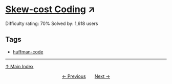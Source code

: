 # [Skew-cost Coding](https://projecteuler.net/problem=219) ↗️

Difficulty rating: 70%
Solved by: 1,618 users
## Tags

- [huffman-code](../tags/huffman-code.md)



---

[↑ Main Index](../README.md)


<div align=center><a href='218.md'>← Previous</a> &nbsp;&nbsp; &nbsp;&nbsp;  <a href='220.md'>Next →</a></div>
